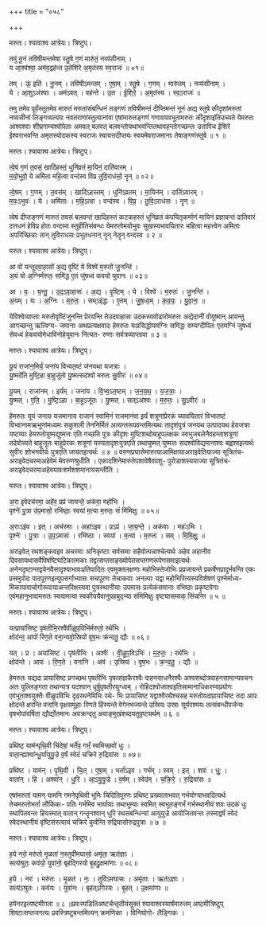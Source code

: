 +++
title = "०५८"

+++


मरुतः। श्यावाश्व आत्रेयः। त्रिष्टुप्।

तमु॑ नू॒नं तवि॑षीमन्तमेषां स्तु॒षे ग॒णं मारु॑तं॒ नव्य॑सीनाम् ।  
य आ॒श्व॑श्वा॒ अम॑व॒द्वह॑न्त उ॒तेशि॑रे अ॒मृत॑स्य स्व॒राजः॑ ॥ ०१॥

तम् । ऊं॒ इति॑ । नू॒नम् । तवि॑षीऽमन्तम् । ए॒षा॒म् । स्तु॒षे । ग॒णम् । मारु॑तम् । नव्य॑सीनाम् ।  
ये । आ॒शुऽअ॑श्वाः । अम॑ऽवत् । वह॑न्ते । उ॒त । ई॒शि॒रे॒ । अ॒मृत॑स्य । स्व॒ऽराजः॑ ॥

तमु तमेव पूर्वंस्तुतमेव मारुतं मरुतांसंबन्धिनं तङ्गणं तविषीमन्तं दीप्तिमन्तं नूनं अद्य स्तुषे कीदृशांमरुतां नव्यसीनां लिङ्गव्यत्ययः नवतराणांस्तुत्यानांवा एषांमारुतङ्गणं गणावयवभूतामरुतः कीदृशाइतिउच्यते येमरुतः आश्वश्वाः शीघ्रगाम्यश्वोपेताः अमवत् बलवत् बलवन्तोयथाभवन्तितथावहन्तोगच्छन्तः उतापिच ईशिरे ईश्वराभवन्ति अमृतस्योदकस्य स्वराजः स्वायत्तदीप्तयः स्वयमेवराजमानाः तेषाङ्गणंस्तुषे ॥ १ ॥

मरुतः। श्यावाश्व आत्रेयः। त्रिष्टुप्।

त्वे॒षं ग॒णं त॒वसं॒ खादि॑हस्तं॒ धुनि॑व्रतं मा॒यिनं॒ दाति॑वारम् ।  
म॒यो॒भुवो॒ ये अमि॑ता महि॒त्वा वन्द॑स्व विप्र तुवि॒राध॑सो॒ नॄन् ॥ ०२॥

त्वे॒षम् । ग॒णम् । त॒वस॑म् । खादि॑ऽहस्तम् । धुनि॑ऽव्रतम् । मा॒यिन॑म् । दाति॑ऽवारम् ।  
म॒यः॒ऽभुवः॑ । ये । अमि॑ताः । म॒हि॒ऽत्वा । वन्द॑स्व । वि॒प्र॒ । तु॒वि॒ऽराध॑सः । नॄन् ॥

त्वेषं दीप्तङ्गणं मारुतं तवसं बलवन्तं खादिहस्तं कटकहस्तं धुनिव्रतं कंपयितृकर्माणं मायिनं प्रज्ञावन्तं दातिवारं दत्तधनं हेविप्र होतः वन्दस्व स्तुहीतिसंबन्धः येमरुतोमयोभुवः सुखस्यभावयितारः महित्वा महत्त्वेन अमिताः अपरिच्छिन्नाः तान् तुविराधसः प्रभूतधनान् नॄन् नेतॄन् वन्दस्व ॥ २ ॥

मरुतः। श्यावाश्व आत्रेयः। त्रिष्टुप्।

आ वो॑ यन्तूदवा॒हासो॑ अ॒द्य वृ॒ष्टिं ये विश्वे॑ म॒रुतो॑ जु॒नन्ति॑ ।  
अ॒यं यो अ॒ग्निर्म॑रुतः॒ समि॑द्ध ए॒तं जु॑षध्वं कवयो युवानः ॥ ०३॥

आ । वः॒ । य॒न्तु॒ । उ॒द॒ऽवा॒हासः॑ । अ॒द्य । वृ॒ष्टिम् । ये । विश्वे॑ । म॒रुतः॑ । जु॒नन्ति॑ ।  
अ॒यम् । यः । अ॒ग्निः । म॒रु॒तः॒ । सम्ऽइ॑द्धः । ए॒तम् । जु॒ष॒ध्व॒म् । क॒व॒यः॒ । यु॒वा॒नः॒ ॥

येविश्वेव्याप्ताः मरुतोवृष्टिंजुनन्ति प्रेरयन्ति तेउदवाहासः उदकस्यवोढारोमरुतः अद्येदानीं वोयुष्मान् आयन्तु आगच्छन्तु ऋत्विग्य- जमानाः अथप्रत्यक्षवादः हेमरुतः यःप्रसिद्धोयमग्निः समिद्धः सम्यग्दीपितः एतमग्निं जुषध्वं सेवध्वं हेकवयोमेधाविनोहेयुवानः नित्यत- रुणाः सर्वत्रव्याप्तावा ॥ ३ ॥

मरुतः। श्यावाश्व आत्रेयः। त्रिष्टुप्।

यू॒यं राजा॑न॒मिर्यं॒ जना॑य विभ्वत॒ष्टं ज॑नयथा यजत्राः ।  
यु॒ष्मदे॑ति मुष्टि॒हा बा॒हुजू॑तो यु॒ष्मत्सद॑श्वो मरुतः सु॒वीरः॑ ॥ ०४॥

यू॒यम् । राजा॑नम् । इर्य॑म् । जना॑य । वि॒भ्व॒ऽत॒ष्टम् । ज॒न॒य॒थ॒ । य॒ज॒त्राः॒ ।  
यु॒ष्मत् । ए॒ति॒ । मु॒ष्टि॒ऽहा । बा॒हुऽजू॑तः । यु॒ष्मत् । सत्ऽअ॑श्वः । म॒रु॒तः॒ । सु॒ऽवीरः॑ ॥

हेमरुतः यूयं जनाय यजमानाय राजानं स्वामिनं राजमानंवा इर्यं शत्रूणांप्रेरकं च्यावयितारं विभ्वतष्टं विभ्वानामऋभूणांमध्यमः सकुशली तेननिर्मितं अत्यन्तरूपवन्तमित्यथः तादृशंपुत्रं जनयथ उत्पादयथ हेयजत्राः यष्टव्याः हेमरुतोयुष्मद्युष्मत्तः एति गच्छति पुत्रः कीदृशः मुष्टिशब्दोबाहूपलक्षकः स्वभुजबलेनैवहन्ताशत्रूणां तदेवोच्यते बाहुजूतः बाहुप्रेरकः शत्रूणां यस्यतादृशःपुत्रएति तथायुष्मत् युष्मत्तः सदश्वोविद्यमानाश्वः बह्वश्वइत्यर्थः सुवीरः शोभनवीर्यः पुत्रएति जायतइत्यर्थः ॥ ४ ॥ वरुणप्रघासेमारुत्याआमिक्षायाअराइवेतियाज्या सूत्रितंच-अराइवेदचरमाअहेवेमं मेवरुणश्रुधीति । एकादशिनेमारुतेपशावेषैवपशु- पुरोडाशस्ययाज्या सूत्रितंच-अराइवेदचरमाअहेवयावःशर्मशशमानायसन्तीति ।

मरुतः। श्यावाश्व आत्रेयः। त्रिष्टुप्।

अ॒रा इ॒वेदच॑रमा॒ अहे॑व॒ प्रप्र॑ जायन्ते॒ अक॑वा॒ महो॑भिः ।  
पृश्नेः॑ पु॒त्रा उ॑प॒मासो॒ रभि॑ष्ठाः॒ स्वया॑ म॒त्या म॒रुतः॒ सं मि॑मिक्षुः ॥ ०५॥

अ॒राःऽइ॑व । इत् । अच॑रमाः । अहा॑ऽइव । प्रऽप्र॑ । जा॒य॒न्ते॒ । अक॑वाः । महः॑ऽभिः ।  
पृश्नेः॑ । पु॒त्राः । उ॒प॒ऽमासः॑ । रभि॑ष्ठाः । स्वया॑ । म॒त्या । म॒रुतः॑ । सम् । मि॒मि॒क्षुः॒ ॥

अराइवेत् रथशङ्कवइव अचरमाः अनिकृष्टाः सर्वसमाः सहैवोत्पन्नाश्चेत्यर्थः अहेव अहानीव दिवसायथासर्वेपिषष्टिघटिकात्मकाः तद्वत्सप्तसङ्ख्योपेतसप्तगणरूपेणसमाइत्यर्थः अनेनदृष्टान्तद्वयेनवैसादृश्याभावःप्रतिपादितः एवमुक्तलक्षणाः महोभिस्तेजोभिः प्रप्रजायन्ते प्रकर्षेणप्रादुर्भवन्ति एकः प्रसमुपोदः पादपूरणइत्युपसर्गाभ्यासः सचपूरणः तेचाकवाः अनल्पाः यद्वा महोभिरित्यस्यविशेषणं पृश्नेर्माध्य- मिकायावाचोगोरूपायाअन्तरिक्षस्यवा पुत्रस्थानीयाः उपमासः प्रत्येकंसमानाः रभिष्ठाः प्रकृष्टवेगाः एवंमहानुभावामरुतः स्वयामत्या स्वकीययैवानुग्रहबुद्भ्या संमिमिक्षुः वृष्ट्यासम्यक् सिंचन्ति ॥ ५ ॥

मरुतः। श्यावाश्व आत्रेयः। त्रिष्टुप्।

यत्प्राया॑सिष्ट॒ पृष॑तीभि॒रश्वै॑र्वीळुप॒विभि॑र्मरुतो॒ रथे॑भिः ।  
क्षोद॑न्त॒ आपो॑ रिण॒ते वना॒न्यवो॒स्रियो॑ वृष॒भः क्र॑न्दतु॒ द्यौः ॥ ०६॥

यत् । प्र । अया॑सिष्ट । पृष॑तीभिः । अश्वैः॑ । वी॒ळु॒प॒विऽभिः॑ । म॒रु॒तः॒ । रथे॑भिः ।  
क्षोद॑न्ते । आपः॑ । रि॒ण॒ते । वना॑नि । अव॑ । उ॒स्रियः॑ । वृ॒ष॒भः । क्र॒न्द॒तु॒ । द्यौः ॥

हेमरुतः यद्यदा प्रायासिष्ट प्रगच्छथ पृषतीभिः पृषत्संज्ञकैरश्वैः वाहनसाधनैरश्वैः अश्वशब्दोत्रवाहनसामान्यवचनः अतः पुल्लिङ्गता तथान्यत्र यदश्वान् धूर्षुपृषतीरयुग्ध्वम् । रोहिदश्वोजाश्वइतिसामानाधिकरण्यप्रयोगः एवंभूताश्वयुक्तैः वीळुपविभिः दृढरथनेमिभिः रथे- भिः प्रायासिष्ट यद्वाश्वैरथैश्चसह मरुतोयदाप्रायासिष्ट तदा आपः क्षोदन्ते क्षरन्ति वनानि वृक्षसमूहाः रिणते हिंस्यन्ते वेगेनभज्यन्ते उस्रियः उस्राः सूर्यरश्मयः तत्संबन्धीपर्जन्यः वृषभोपांवर्षिता द्यौर्द्योतमानः अवक्रन्द्तु अवाङ्मुखंशब्दयतुवृष्ट्यर्थम् ॥ ६ ॥

मरुतः। श्यावाश्व आत्रेयः। त्रिष्टुप्।

प्रथि॑ष्ट॒ याम॑न्पृथि॒वी चि॑देषां॒ भर्ते॑व॒ गर्भं॒ स्वमिच्छवो॑ धुः ।  
वाता॒न्ह्यश्वा॑न्धु॒र्या॑युयु॒ज्रे व॒र्षं स्वेदं॑ चक्रिरे रु॒द्रिया॑सः ॥ ०७॥

प्रथि॑ष्ट । याम॑न् । पृ॒थि॒वी । चि॒त् । ए॒षा॒म् । भर्ता॑ऽइव । गर्भ॑म् । स्वम् । इत् । शवः॑ । धुः॒ ।  
वाता॑न् । हि । अश्वा॑न् । धु॒रि । आ॒ऽयु॒यु॒ज्रे । व॒र्षम् । स्वेद॑म् । च॒क्रि॒रे॒ । रु॒द्रिया॑सः ॥

एषांमरुतां यामन् यामनि गमनेपृथिवी भूमिः चिदितिपूरणः प्रथिष्ट प्रख्याताभवत् गर्भयोग्याभवदित्यर्थः तेचमरुतोभर्ता लौकिकः- पतिः गर्भमिव भार्यायाः तथाभूम्याः स्वमित् स्वभूतङ्गर्भं गर्भस्थानीयं शवः उदकं धुः स्थापितवन्तः हियस्मात् वातान् गन्तॄनश्वान् धुरि रथसबन्धिन्यां आयुयुज्रे आयोजितवन्तः तस्माद्वर्षं स्वेदं स्वेदस्थानीयं वृष्टिसंस्त्यायं चक्रिरे कुर्वन्ति रुद्रियासोरुद्रपुत्राः ॥ ७ ॥

मरुतः। श्यावाश्व आत्रेयः। त्रिष्टुप्।

ह॒ये नरो॒ मरु॑तो मृ॒ळता॑ न॒स्तुवी॑मघासो॒ अमृ॑ता॒ ऋत॑ज्ञाः ।  
सत्य॑श्रुतः॒ कव॑यो॒ युवा॑नो॒ बृह॑द्गिरयो बृ॒हदु॒क्षमा॑णाः ॥ ०८॥

ह॒ये । नरः॑ । मरु॑तः । मृ॒ळत॑ । नः॒ । तुवि॑ऽमघासः । अमृ॑ताः । ऋत॑ऽज्ञाः ।  
सत्य॑ऽश्रुतः । कव॑यः । युवा॑नः । बृह॑त्ऽगिरयः । बृ॒हत् । उ॒क्षमा॑णाः ॥

हयेनरइत्यष्टमीगता ॥ ८ ॥प्रवःस्पडितिअष्टर्चन्तृतीयंसूक्तं श्यावाश्वस्यार्षंमारुतम् अष्टमीत्रिष्टुप् शिष्टाःसप्तजगत्यः प्रवस्त्रिष्टुबन्तमित्यन् क्रमणिका । विनियोगो- लैङ्गिकः ।